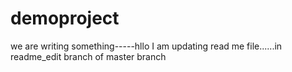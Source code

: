 # demoproject
we are writing something-----hllo
I am updating read me file......in readme_edit branch of master branch
